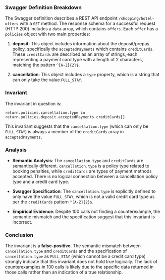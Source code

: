 ### Swagger Definition Breakdown

The Swagger definition describes a REST API endpoint `/shopping/hotel-offers` with a `GET` method. The response schema for a successful request (HTTP 200) includes a `data` array, which contains `offers`. Each `offer` has a `policies` object with two main properties:

1. **deposit**: This object includes information about the deposit/prepay policy, specifically the `acceptedPayments` which contains `creditCards`. These `creditCards` are described as an array of strings, each representing a payment card type with a length of 2 characters, matching the pattern `^[A-Z]{2}$`.

2. **cancellation**: This object includes a `type` property, which is a string that can only take the value `FULL_STAY`.

### Invariant

The invariant in question is:

`return.policies.cancellation.type in return.policies.deposit.acceptedPayments.creditCards[]`

This invariant suggests that the `cancellation.type` (which can only be `FULL_STAY`) is always a member of the `creditCards` array in `acceptedPayments`.

### Analysis

- **Semantic Analysis**: The `cancellation.type` and `creditCards` are semantically different. `cancellation.type` is a policy type related to booking penalties, while `creditCards` are types of payment methods accepted. There is no logical connection between a cancellation policy type and a credit card type.

- **Swagger Specification**: The `cancellation.type` is explicitly defined to only have the value `FULL_STAY`, which is not a valid credit card type as per the `creditCards` pattern `^[A-Z]{2}$`.

- **Empirical Evidence**: Despite 100 calls not finding a counterexample, the semantic mismatch and the specification suggest that this invariant is incorrect.

### Conclusion

The invariant is a **false-positive**. The semantic mismatch between `cancellation.type` and `creditCards` and the specification of `cancellation.type` as `FULL_STAY` (which cannot be a credit card type) strongly indicate that this invariant does not hold true logically. The lack of counterexamples in 100 calls is likely due to the specific data returned in those calls rather than an indication of a true relationship.

